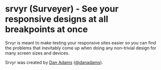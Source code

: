 # srvyr (Surveyer) - See your responsive designs at all breakpoints at once

Srvyr is meant to make testing your responsive sites easier so you can find the problems that inevitably come up when doing any non-trivial design for many screen sizes and devices.

Srvyr was created by [Dan Adams](http://mrdanadams.com) ([@danadams](http://twitter.com/danadams)).

